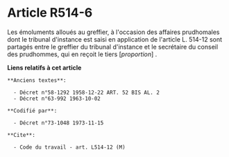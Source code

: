 # Article R514-6

Les émoluments alloués au greffier, à l'occasion des affaires prudhomales dont le tribunal d'instance est saisi en
application de l'article L. 514-12 sont partagés entre le greffier du tribunal d'instance et le secrétaire du conseil des
prudhommes, qui en reçoit le tiers [*proportion*] .

**Liens relatifs à cet article**

	**Anciens textes**:

	  - Décret n°58-1292 1958-12-22 ART. 52 BIS AL. 2
	  - Décret n°63-992 1963-10-02

	**Codifié par**:

	  - Décret n°73-1048 1973-11-15

	**Cite**:

	  - Code du travail - art. L514-12 (M)

